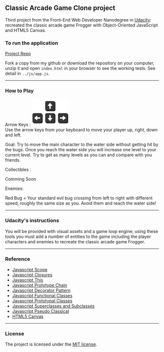## Classic Arcade Game Clone project

Third project from the Front-End Web Developer Nanodegree in <a href="https://www.udacity.com" target="_blank">Udacity</a>:
<br>
recreated the classic arcade game Frogger with Object-Oriented JavaScript and HTML5 Canvas. 

### To run the application

[Project Repo](https://github.com/markchen555/Classic-Arcade-Game-Clone-Project)

Fork a copy from my github or download the repository on your computer, unzip it and open `index.html` in your browser to see the working tests. See detail in `../js/app.js`. 

---

### How to Play 

Arrow Keys :
<img src="images/arrows.jpg" width="120"><br>
Use the arrow keys from your keyboard to move your player up, right, down and left.

Goal: Try to move the main character to the water side without getting hit by the bugs. Once you reach the water side you will increase one level to your current level. Try to get as many levels as you can and compare with you friends.  

Collectibles :

Comming Soon

Enemies:

Red Bug = Your standard evil bug crossing from left to right with different speed, roughly the same size as you. Avoid them and reach the water side!

---

### Udacity's instructions

You will be provided with visual assets and a game loop engine; using these tools you must add a number of entities to the game including the player characters and enemies to recreate the classic arcade game Frogger.

---

### Reference

- [Javascript Scope](http://www.w3schools.com/js/js_scope.asp)
- [Javascript Closures](https://developer.mozilla.org/en-US/docs/Web/JavaScript/Closures)
- [Javascript This](https://developer.mozilla.org/en-US/docs/Web/JavaScript/Reference/Operators/this)
- [Javascript Protytype Chain](https://developer.mozilla.org/en-US/docs/Web/JavaScript/Inheritance_and_the_prototype_chain)
- [Javascript Decorator Pattern](https://addyosmani.com/blog/decorator-pattern/)
- [Javascript Functional Classes](http://www.thegreatcodeadventure.com/javascripts-functional-class-pattern/)
- [Javascript Prototypal Classes](http://www.w3schools.com/js/js_object_prototypes.asp)
- [Javascript Superclasses and Subclasses](http://www.javascriptkit.com/javatutors/oopjs3.shtml)
- [Javascript Pseudo Classical](http://javascript.info/tutorial/pseudo-classical-pattern)
- [HTML5 Canvas](http://www.w3schools.com/html/html5_canvas.asp)

---

### License

The project is licensed under the [MIT license](license.txt).
